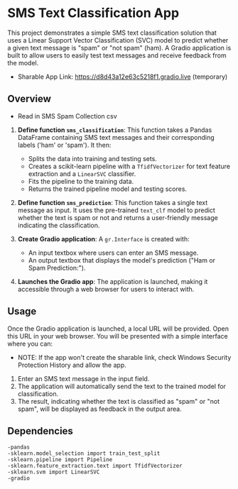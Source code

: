 # SMS Text Classification App

This project demonstrates a simple SMS text classification solution that uses a Linear Support Vector Classification (SVC) model to predict whether a given text message is "spam" or "not spam" (ham). A Gradio application is built to allow users to easily test text messages and receive feedback from the model.

* Sharable App Link: https://d8d43a12e63c5218f1.gradio.live (temporary)

## Overview

* Read in SMS Spam Collection csv
1.  **Define function `sms_classification`**: This function takes a Pandas DataFrame containing SMS text messages and their corresponding labels ('ham' or 'spam'). It then:
    * Splits the data into training and testing sets.
    * Creates a scikit-learn pipeline with a `TfidfVectorizer` for text feature extraction and a `LinearSVC` classifier.
    * Fits the pipeline to the training data.
    * Returns the trained pipeline model and testing scores.

2.  **Define function `sms_prediction`**: This function takes a single text message as input. It uses the pre-trained `text_clf` model to predict whether the text is spam or not and returns a user-friendly message indicating the classification.

3.  **Create Gradio application**: A `gr.Interface` is created with:
    * An input textbox where users can enter an SMS message.
    * An output textbox that displays the model's prediction ("Ham or Spam Prediction:").
4.  **Launches the Gradio app**: The application is launched, making it accessible through a web browser for users to interact with.

## Usage

Once the Gradio application is launched, a local URL will be provided. Open this URL in your web browser. You will be presented with a simple interface where you can:
* NOTE: If the app won't create the sharable link, check Windows Security Protection History and allow the app.
1.  Enter an SMS text message in the input field.
2.  The application will automatically send the text to the trained model for classification.
3.  The result, indicating whether the text is classified as "spam" or "not spam", will be displayed as feedback in the output area.

## Dependencies 

    -pandas
    -sklearn.model_selection import train_test_split
    -sklearn.pipeline import Pipeline
    -sklearn.feature_extraction.text import TfidfVectorizer
    -sklearn.svm import LinearSVC
    -gradio